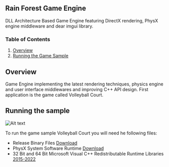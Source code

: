 ## Rain Forest Game Engine
DLL Architecture Based Game Engine featuring DirectX rendering, PhysX engine middleware and dear imgui library.

### Table of Contents
1. [Overview](#overview)
2. [Running the Game Sample](#runningthesample)

## Overview
Game Engine implementing the latest rendering techniques, physics engine and user interface middlewares and improving C++ API design. First application is the game called Volleyball Court.

## Running the sample
![Alt text](https://drive.google.com/file/d/1altyWL28Ur39g9vlGNtKYO-XJWHpkDTQ/view?usp=sharing)

To run the game sample Volleyball Court you will need he following files:
- Release Binary Files [Download](https://drive.google.com/uc?export=download&id=1GipLfTqjZW19X8vN_AOpYbrD_UVsZlZc)
- PhysX System Software Runtime [Download](https://drive.google.com/uc?export=download&id=1Y0vqS_TezkXWJe3kOhiBYCA0j0bUbTM7)
- 32 Bit and 64 Bit Microsoft Visual C++ Redistributable Runtime Libraries [2015-2022](https://docs.microsoft.com/en-us/cpp/windows/latest-supported-vc-redist?view=msvc-170#visual-studio-2015-2017-2019-and-2022)
